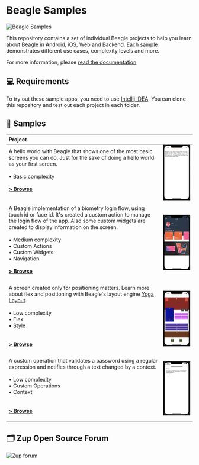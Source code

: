 # Beagle Samples
<img src="readme/samples_montage.gif" alt="Beagle Samples" width="1024" />

This repository contains a set of individual Beagle projects to help you learn about
Beagle in Android, iOS, Web and Backend. Each sample demonstrates different use cases, complexity levels and more.

For more information, please [read the documentation](https://docs.usebeagle.io)

💻 Requirements
------------

To try out these sample apps, you need to use [Intellij IDEA](https://www.jetbrains.com/idea/).
You can clone this repository and test out each project in each folder.

🧬 Samples
------------

| Project | |
|:-----|---------|
| A hello world with Beagle that shows one of the most basic screens you can do. Just for the sake of doing a hello world as your first screen. <br><br> • Basic complexity <br><br> **[> Browse](HelloBeagle/)**<br><br> | <img src="readme/screenshots/HelloBeagle.png" width="320" alt="HelloBeagle sample demo"> |
|  |  |
| A Beagle implementation of a biometry login flow, using touch id or face id. It's created a custom action to manage the login flow of the app. Also some custom widgets are created to display information on the screen. <br><br>• Medium complexity<br>• Custom Actions <br>• Custom Widgets<br>• Navigation<br><br>**[> Browse](LoginBeagle/)** <br><br>  | <img src="readme/screenshots/LoginBeagle.png" width="320" alt="LoginBeagle sample demo">|
|  |  |
| A screen created only for positioning matters. Learn more about flex and positioning with Beagle's layout engine [Yoga Layout](https://yogalayout.com/). <br><br>• Low complexity<br>• Flex <br>• Style<br><br><br>**[> Browse](FlexScreenBeagle/)** <br><br>  | <img src="readme/screenshots/FlexScreenBeagle.png" width="320" alt="FlexScreenBeagle sample demo">|
|  |  |
| A custom operation that validates a password using a regular expression and notifies through a text changed by a context. <br><br>• Low complexity<br>• Custom Operations <br>• Context<br><br><br>**[> Browse](CustomOperationBeagle/)** <br><br>  | <img src="readme/screenshots/CustomOperationBeagle.png" width="320" alt="CustomOperationBeagle sample demo">| 

🗂 Zup Open Source Forum
------------

[![Zup forum](/docs/img/zup-forum-topics.png)](https://forum.zup.com.br/c/en/9)
